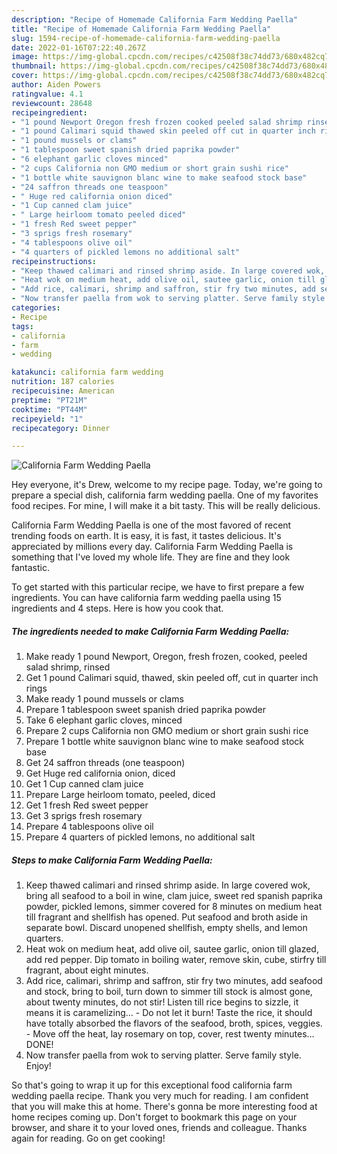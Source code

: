 ```yaml
---
description: "Recipe of Homemade California Farm Wedding Paella"
title: "Recipe of Homemade California Farm Wedding Paella"
slug: 1594-recipe-of-homemade-california-farm-wedding-paella
date: 2022-01-16T07:22:40.267Z
image: https://img-global.cpcdn.com/recipes/c42508f38c74dd73/680x482cq70/california-farm-wedding-paella-recipe-main-photo.jpg
thumbnail: https://img-global.cpcdn.com/recipes/c42508f38c74dd73/680x482cq70/california-farm-wedding-paella-recipe-main-photo.jpg
cover: https://img-global.cpcdn.com/recipes/c42508f38c74dd73/680x482cq70/california-farm-wedding-paella-recipe-main-photo.jpg
author: Aiden Powers
ratingvalue: 4.1
reviewcount: 28648
recipeingredient:
- "1 pound Newport Oregon fresh frozen cooked peeled salad shrimp rinsed"
- "1 pound Calimari squid thawed skin peeled off cut in quarter inch rings"
- "1 pound mussels or clams"
- "1 tablespoon sweet spanish dried paprika powder"
- "6 elephant garlic cloves minced"
- "2 cups California non GMO medium or short grain sushi rice"
- "1 bottle white sauvignon blanc wine to make seafood stock base"
- "24 saffron threads one teaspoon"
- " Huge red california onion diced"
- "1 Cup canned clam juice"
- " Large heirloom tomato peeled diced"
- "1 fresh Red sweet pepper"
- "3 sprigs fresh rosemary"
- "4 tablespoons olive oil"
- "4 quarters of pickled lemons no additional salt"
recipeinstructions:
- "Keep thawed calimari and rinsed shrimp aside. In large covered wok, bring all seafood to a boil in wine, clam juice, sweet red spanish paprika powder, pickled lemons, simmer covered for 8 minutes on medium heat till fragrant and shellfish has opened. Put seafood and broth aside in separate bowl. Discard unopened shellfish, empty shells, and lemon quarters."
- "Heat wok on medium heat, add olive oil, sautee garlic, onion till glazed, add red pepper. Dip tomato in boiling water, remove skin, cube, stirfry till fragrant, about eight minutes."
- "Add rice, calimari, shrimp and saffron, stir fry two minutes, add seafood and stock, bring to boil, turn down to simmer till stock is almost gone, about twenty minutes, do not stir! Listen till rice begins to sizzle, it means it is caramelizing…  Do not let it burn! Taste the rice, it should have totally absorbed the flavors of the seafood, broth, spices, veggies.  Move off the heat, lay rosemary on top, cover, rest twenty minutes…DONE!"
- "Now transfer paella from wok to serving platter. Serve family style. Enjoy!"
categories:
- Recipe
tags:
- california
- farm
- wedding

katakunci: california farm wedding 
nutrition: 187 calories
recipecuisine: American
preptime: "PT21M"
cooktime: "PT44M"
recipeyield: "1"
recipecategory: Dinner

---
```



![California Farm Wedding Paella](https://img-global.cpcdn.com/recipes/c42508f38c74dd73/680x482cq70/california-farm-wedding-paella-recipe-main-photo.jpg)

Hey everyone, it's Drew, welcome to my recipe page. Today, we're going to prepare a special dish, california farm wedding paella. One of my favorites food recipes. For mine, I will make it a bit tasty. This will be really delicious.



California Farm Wedding Paella is one of the most favored of recent trending foods on earth. It is easy, it is fast, it tastes delicious. It's appreciated by millions every day. California Farm Wedding Paella is something that I've loved my whole life. They are fine and they look fantastic.


To get started with this particular recipe, we have to first prepare a few ingredients. You can have california farm wedding paella using 15 ingredients and 4 steps. Here is how you cook that.

<!--inarticleads1-->

##### The ingredients needed to make California Farm Wedding Paella:

1. Make ready 1 pound Newport, Oregon, fresh frozen, cooked, peeled salad shrimp, rinsed
1. Get 1 pound Calimari squid, thawed, skin peeled off, cut in quarter inch rings
1. Make ready 1 pound mussels or clams
1. Prepare 1 tablespoon sweet spanish dried paprika powder
1. Take 6 elephant garlic cloves, minced
1. Prepare 2 cups California non GMO medium or short grain sushi rice
1. Prepare 1 bottle white sauvignon blanc wine to make seafood stock base
1. Get 24 saffron threads (one teaspoon)
1. Get  Huge red california onion, diced
1. Get 1 Cup canned clam juice
1. Prepare  Large heirloom tomato, peeled, diced
1. Get 1 fresh Red sweet pepper
1. Get 3 sprigs fresh rosemary
1. Prepare 4 tablespoons olive oil
1. Prepare 4 quarters of pickled lemons, no additional salt




<!--inarticleads2-->

##### Steps to make California Farm Wedding Paella:

1. Keep thawed calimari and rinsed shrimp aside. In large covered wok, bring all seafood to a boil in wine, clam juice, sweet red spanish paprika powder, pickled lemons, simmer covered for 8 minutes on medium heat till fragrant and shellfish has opened. Put seafood and broth aside in separate bowl. Discard unopened shellfish, empty shells, and lemon quarters.
1. Heat wok on medium heat, add olive oil, sautee garlic, onion till glazed, add red pepper. Dip tomato in boiling water, remove skin, cube, stirfry till fragrant, about eight minutes.
1. Add rice, calimari, shrimp and saffron, stir fry two minutes, add seafood and stock, bring to boil, turn down to simmer till stock is almost gone, about twenty minutes, do not stir! Listen till rice begins to sizzle, it means it is caramelizing…  - Do not let it burn! Taste the rice, it should have totally absorbed the flavors of the seafood, broth, spices, veggies.  - Move off the heat, lay rosemary on top, cover, rest twenty minutes…DONE!
1. Now transfer paella from wok to serving platter. Serve family style. Enjoy!




So that's going to wrap it up for this exceptional food california farm wedding paella recipe. Thank you very much for reading. I am confident that you will make this at home. There's gonna be more interesting food at home recipes coming up. Don't forget to bookmark this page on your browser, and share it to your loved ones, friends and colleague. Thanks again for reading. Go on get cooking!

